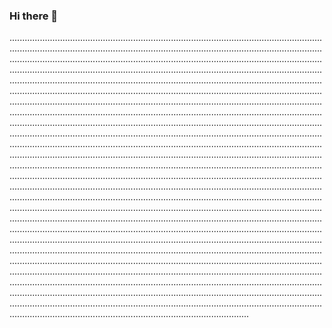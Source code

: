 ### Hi there 👋

.......................................................................................................................................................................................................................................................................................................................................................................................................................................................................................................................................................................................................................................................................................................................................................................................................................................................................................................................................................................................................................................................................................................................................................................................................................................................................................................................................................................................................................................................................................................................................................................................................................................................................................................................................................................................................................................................................................................................................................................................................................................................................................................................................................................................................................................................................................................................................................................................................................................................................................................................................................................................................................................................................................................................................................................................................................................................................................................................................................................................................................................................................................................................................................................................................................................................................................................................................................................................................................................................